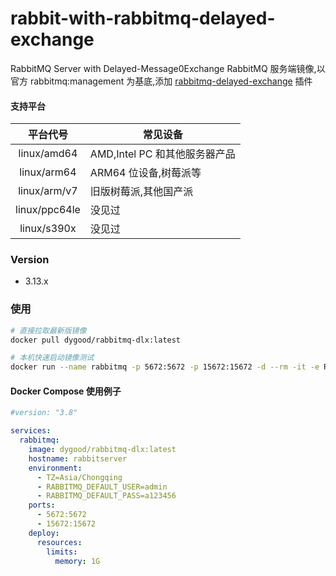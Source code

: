 # rabbit-with-rabbitmq-delayed-exchange

RabbitMQ Server with Delayed-Message0Exchange
RabbitMQ 服务端镜像,以官方 rabbitmq:management 为基底,添加 [rabbitmq-delayed-exchange](https://github.com/rabbitmq/rabbitmq-delayed-message-exchange) 插件

#### 支持平台

|   平台代号    | 常见设备                      |
| :-----------: | ----------------------------- |
|  linux/amd64  | AMD,Intel PC 和其他服务器产品 |
|  linux/arm64  | ARM64 位设备,树莓派等         |
| linux/arm/v7  | 旧版树莓派,其他国产派         |
| linux/ppc64le | 没见过                        |
|  linux/s390x  | 没见过                        |

### Version

- 3.13.x

### 使用

```bash
# 直接拉取最新版镜像
docker pull dygood/rabbitmq-dlx:latest
```

```bash
# 本机快速启动镜像测试
docker run --name rabbitmq -p 5672:5672 -p 15672:15672 -d --rm -it -e RABBITMQ_DEFAULT_USER=guest -e RABBITMQ_DEFAULT_PASS=guest ghcr.io/joesdu/rabbitmq-dlx:latest
```

#### Docker Compose 使用例子

```yml
#version: "3.8"

services:
  rabbitmq:
    image: dygood/rabbitmq-dlx:latest
    hostname: rabbitserver
    environment:
      - TZ=Asia/Chongqing
      - RABBITMQ_DEFAULT_USER=admin
      - RABBITMQ_DEFAULT_PASS=a123456
    ports:
      - 5672:5672
      - 15672:15672
    deploy:
      resources:
        limits:
          memory: 1G
```
